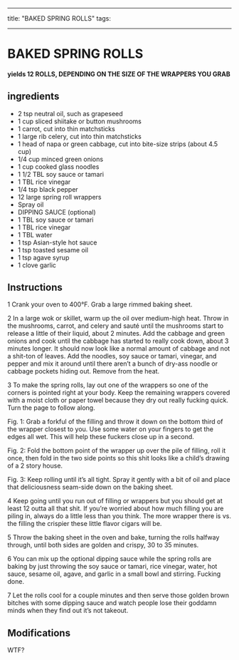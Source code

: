
---
title: "BAKED SPRING ROLLS"
tags:

---
# BAKED SPRING ROLLS


     

     






#### yields  12 ROLLS, DEPENDING ON THE SIZE OF THE WRAPPERS YOU GRAB


## ingredients
* 2 tsp neutral oil, such as grapeseed 
* 1 cup sliced shiitake or button mushrooms 
* 1 carrot, cut into thin matchsticks 
* 1 large rib celery, cut into thin matchsticks 
* 1 head of napa or green cabbage, cut into bite-size strips (about 4.5 cup) 
* 1/4 cup minced green onions 
* 1 cup cooked glass noodles 
* 1 1/2 TBL soy sauce or tamari 
* 1 TBL rice vinegar 
* 1/4 tsp black pepper 
* 12 large spring roll wrappers 
* Spray oil 
* DIPPING SAUCE (optional)
* 1 TBL soy sauce or tamari 
* 1 TBL rice vinegar 
* 1 TBL water 
* 1 tsp Asian-style hot sauce 
* 1 tsp toasted sesame oil 
* 1 tsp agave syrup 
* 1 clove garlic 



## Instructions
1 Crank your oven to 400°F. Grab a large rimmed baking sheet.

2 In a large wok or skillet, warm up the oil over medium-high heat. Throw in the mushrooms, carrot, and celery and sauté until the mushrooms start to release a little of their liquid, about 2 minutes. Add the cabbage and green onions and cook until the cabbage has started to really cook down, about 3 minutes longer. It should now look like a normal amount of cabbage and not a shit-ton of leaves. Add the noodles, soy sauce or tamari, vinegar, and pepper and mix it around until there aren’t a bunch of dry-ass noodle or cabbage pockets hiding out. Remove from the heat.

3 To make the spring rolls, lay out one of the wrappers so one of the corners is pointed right at your body. Keep the remaining wrappers covered with a moist cloth or paper towel because they dry out really fucking quick. Turn the page to follow along.

Fig. 1: Grab a forkful of the filling and throw it down on the bottom third of the wrapper closest to you. Use some water on your fingers to get the edges all wet. This will help these fuckers close up in a second.

Fig. 2: Fold the bottom point of the wrapper up over the pile of filling, roll it once, then fold in the two side points so this shit looks like a child’s drawing of a 2 story house.

Fig. 3: Keep rolling until it’s all tight. Spray it gently with a bit of oil and place that deliciousness seam-side down on the baking sheet.

4 Keep going until you run out of filling or wrappers but you should get at least 12 outta all that shit. If you’re worried about how much filling you are piling in, always do a little less than you think. The more wrapper there is vs. the filling the crispier these little flavor cigars will be.

5 Throw the baking sheet in the oven and bake, turning the rolls halfway through, until both sides are golden and crispy, 30 to 35 minutes.

6 You can mix up the optional dipping sauce while the spring rolls are baking by just throwing the soy sauce or tamari, rice vinegar, water, hot sauce, sesame oil, agave, and garlic in a small bowl and stirring. Fucking done.

7 Let the rolls cool for a couple minutes and then serve those golden brown bitches with some dipping sauce and watch people lose their goddamn minds when they find out it’s not takeout.



## Modifications
WTF?




